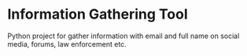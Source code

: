 #	Information Gathering Tool 
Python project for gather information with email and full name on social media, forums, law enforcement etc.
